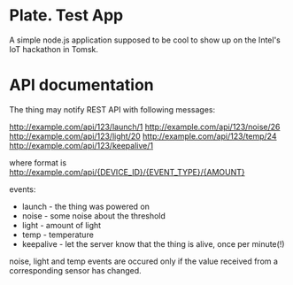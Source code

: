 Plate. Test App
============================
A simple node.js application supposed to be cool to show up on the Intel's IoT hackathon in Tomsk.

API documentation
=======
The thing may notify REST API with following messages:

http://example.com/api/123/launch/1
http://example.com/api/123/noise/26
http://example.com/api/123/light/20
http://example.com/api/123/temp/24
http://example.com/api/123/keepalive/1

where format is
http://example.com/api/{DEVICE_ID}/{EVENT_TYPE}/{AMOUNT}

events:
- launch - the thing was powered on
- noise - some noise about the threshold
- light - amount of light
- temp - temperature
- keepalive - let the server know that the thing is alive, once per minute(!)

noise, light and temp events are occured only if the value received from a corresponding sensor has changed.
